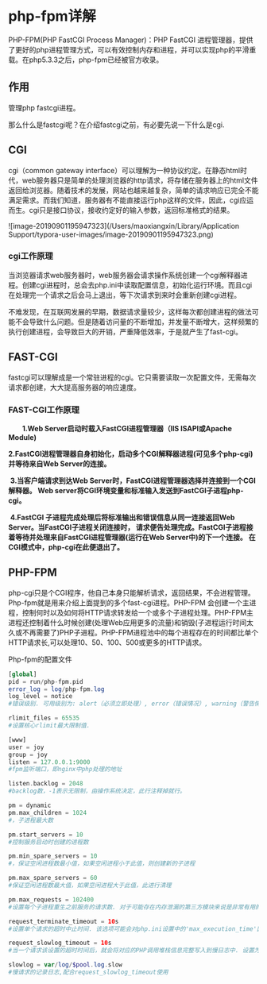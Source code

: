 # php-fpm详解

PHP-FPM(PHP FastCGI Process Manager)：PHP FastCGI 进程管理器，提供了更好的php进程管理方式，可以有效控制内存和进程，并可以实现php的平滑重载。在php5.3.3之后，php-fpm已经被官方收录。

## 作用

管理php fastcgi进程。

那么什么是fastcgi呢？在介绍fastcgi之前，有必要先说一下什么是cgi.

## CGI

cgi（common gateway interface）可以理解为一种协议约定。在静态html时代，web服务器只是简单的处理浏览器的http请求，将存储在服务器上的html文件返回给浏览器。随着技术的发展，网站也越来越复杂，简单的请求响应已完全不能满足需求。而我们知道，服务器有不能直接运行php这样的文件，因此，cgi应运而生。cgi只是接口协议，接收约定好的输入参数，返回标准格式的结果。

![image-20190901195947323](/Users/maoxiangxin/Library/Application Support/typora-user-images/image-20190901195947323.png)

### cgi工作原理

当浏览器请求web服务器时，web服务器会请求操作系统创建一个cgi解释器进程。创建cgi进程时，总会去php.ini中读取配置信息，初始化运行环境。而且cgi在处理完一个请求之后会马上退出，等下次请求到来时会重新创建cgi进程。

不难发现，在互联网发展的早期，数据请求量较少，这样每次都创建进程的做法可能不会导致什么问题。但是随着访问量的不断增加，并发量不断增大，这样频繁的执行创建进程，会导致巨大的开销，严重降低效率，于是就产生了fast-cgi。

## FAST-CGI

fastcgi可以理解成是一个常驻进程的cgi。它只需要读取一次配置文件，无需每次请求都创建，大大提高服务器的响应速度。

### FAST-CGI工作原理

　　**1.Web Server启动时载入FastCGI进程管理器（IIS ISAPI或Apache Module)**

​        **2.FastCGI进程管理器自身初始化，启动多个CGI解释器进程(可见多个php-cgi)并等待来自Web Server的连接。**

​        **3.当客户端请求到达Web Server时，FastCGI进程管理器选择并连接到一个CGI解释器。 Web server将CGI环境变量和标准输入发送到FastCGI子进程php-cgi。**

​       **4.FastCGI 子进程完成处理后将标准输出和错误信息从同一连接返回Web Server。当FastCGI子进程关闭连接时， 请求便告处理完成。FastCGI子进程接着等待并处理来自FastCGI进程管理器(运行在Web Server中)的下一个连接。 在CGI模式中，php-cgi在此便退出了。**

## PHP-FPM

php-cgi只是个CGI程序，他自己本身只能解析请求，返回结果，不会进程管理。Php-fpm就是用来介绍上面提到的多个fast-cgi进程。PHP-FPM 会创建一个主进程，控制何时以及如何将HTTP请求转发给一个或多个子进程处理。PHP-FPM主进程还控制着什么时候创建(处理Web应用更多的流量)和销毁(子进程运行时间太久或不再需要了)PHP子进程。PHP-FPM进程池中的每个进程存在的时间都比单个HTTP请求长,可以处理10、50、100、500或更多的HTTP请求。

Php-fpm的配置文件

```php
[global]
pid = run/php-fpm.pid
error_log = log/php-fpm.log
log_level = notice
#错误级别. 可用级别为: alert（必须立即处理）, error（错误情况）, warning（警告情况）, notice（一般重要信息）, debug（调试信息）. 默认: notice.

rlimit_files = 65535
#设置核心rlimit最大限制值.

[www]
user = joy
group = joy
listen = 127.0.0.1:9000
#fpm监听端口，即nginx中php处理的地址

listen.backlog = 2048
#backlog数，-1表示无限制，由操作系统决定，此行注释掉就行。

pm = dynamic
pm.max_children = 1024
#，子进程最大数

pm.start_servers = 10         
#控制服务启动时创建的进程数

pm.min_spare_servers = 10     
#，保证空闲进程数最小值，如果空闲进程小于此值，则创建新的子进程

pm.max_spare_servers = 60
#保证空闲进程数最大值，如果空闲进程大于此值，此进行清理

pm.max_requests = 102400
#设置每个子进程重生之前服务的请求数. 对于可能存在内存泄漏的第三方模块来说是非常有用的. 如果设置为 '0' 则一直接受请求. 等同于 PHP_FCGI_MAX_REQUESTS 环境变量. 默认值: 0.

request_terminate_timeout = 10s
#设置单个请求的超时中止时间. 该选项可能会对php.ini设置中的'max_execution_time'因为某些特殊原因没有中止运行的脚本有用. 设置为 '0' 表示 'Off'.当经常出现502错误时可以尝试更改此选项。

request_slowlog_timeout = 10s
#当一个请求该设置的超时时间后，就会将对应的PHP调用堆栈信息完整写入到慢日志中. 设置为 '0' 表示 'Off'

slowlog = var/log/$pool.log.slow
#慢请求的记录日志,配合request_slowlog_timeout使用
```

